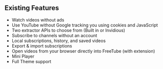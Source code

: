 ## Existing Features
* Watch videos without ads
* Use YouTube without Google tracking you using cookies and JavaScript
* Two extractor APIs to choose from (Built in or Invidious)
* Subscribe to channels without an account
* Local subscriptions, history, and saved videos
* Export & import subscriptions
* Open videos from your browser directly into FreeTube (with extension)
* Mini Player
* Full Theme support
